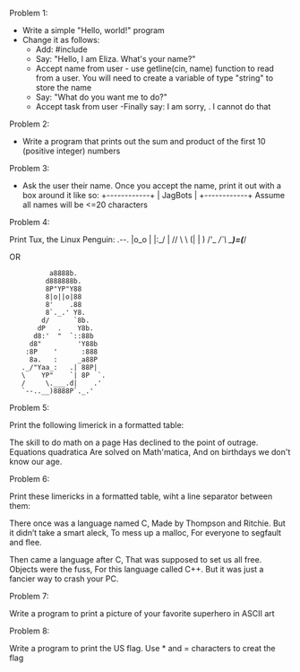 Problem 1:
- Write a simple "Hello, world!" program
- Change it as follows:
  - Add: #include <string>
  - Say: "Hello, I am Eliza. What's your name?"
  - Accept name from user - use getline(cin, name) function to read from a user. 
    You will need to create a variable of type "string" to store the name
  - Say: "What do you want me to do?"
  - Accept task from user
  -Finally say: I am sorry, <name>. I cannot do that
  
Problem 2:
- Write a program that prints out the sum and product of the first 10 (positive integer) numbers

Problem 3:
- Ask the user their name. Once you accept the name, print it out with a box around it like so:
   +------------+
   | JagBots    |
   +------------+
   Assume all names will be <=20 characters
 
 Problem 4: 
 
  Print Tux, the Linux Penguin:
    .--. 
   |o_o | 
   |:_/ | 
  //   \ \ 
 (|     | ) 
/'\_   _/`\ 
\___)=(___/ 

OR

              a8888b.   
             d888888b. 
             8P"YP"Y88 
             8|o||o|88 
             8'    .88 
             8`._.' Y8. 
            d/      `8b. 
           dP   .    Y8b. 
          d8:'  "  `::88b 
         d8"         'Y88b 
        :8P    '      :888 
         8a.   :     _a88P 
       ._/"Yaa_:   .| 88P| 
       \    YP"    `| 8P  `.
       /     \.___.d|    .' 
       `--..__)8888P`._.' 


Problem 5:

Print the following limerick in a formatted table:

The skill to do math on a page
Has declined to the point of outrage.
Equations quadratica
Are solved on Math'matica,
And on birthdays we don't know our age.


Problem 6:

Print these limericks in a formatted table, wiht a line separator between them:

There once was a language named C,
Made by Thompson and Ritchie.
But it didn’t take a smart aleck,
To mess up a malloc,
For everyone to segfault and flee.

Then came a language after C,
That was supposed to set us all free.
Objects were the fuss,
For this language called C++.
But it was just a fancier way to crash your PC.

Problem 7:

Write a program to print a picture of your favorite superhero in ASCII art


Problem 8:

Write a program to print the US flag. Use * and = characters to creat the flag





